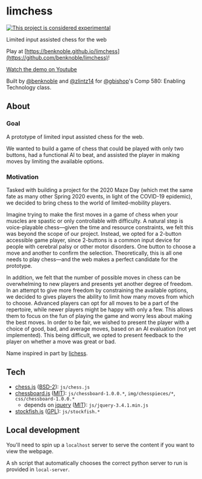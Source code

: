 # limchess

[![This project is considered experimental](https://img.shields.io/badge/status-experimental-critical.svg)](https://benknoble.github.io/status/experimental/)

Limited input assisted chess for the web

Play at
[https://benknoble.github.io/limchess](https://github.com/benknoble/limchess)!

[Watch the demo on Youtube](https://youtu.be/kLtK9YxcZKA)

Built by [@benknoble](https://github.com/benknoble) and
[@zlintz14](https://github.com/zlintz14) for
[@gbishop](https://github.com/gbishop)'s Comp 580: Enabling Technology class.

## About

### Goal

A prototype of limited input assisted chess for the web.

We wanted to build a game of chess that could be played with only two buttons,
had a functional AI to beat, and assisted the player in making moves by limiting
the available options.

### Motivation

Tasked with building a project for the 2020 Maze Day (which met the same fate as
many other Spring 2020 events, in light of the COVID-19 epidemic), we decided to
bring chess to the world of limited-mobility players.

Imagine trying to make the first moves in a game of chess when your muscles are
spastic or only controllable with difficulty. A natural step is voice-playable
chess&mdash;given the time and resource constraints, we felt this was beyond the
scope of our project. Instead, we opted for a 2-button accessible game player,
since 2-buttons is a common input device for people with cerebral palsy or other
motor disorders. One button to choose a move and another to confirm the
selection. Theoretically, this is all one needs to play chess&mdash;and the web
makes a perfect candidate for the prototype.

In addition, we felt that the number of possible moves in chess can be
overwhelming to new players and presents yet another degree of freedom. In an
attempt to give more freedom by constraining the available options, we decided
to gives players the ability to limit how many moves from which to choose.
Advanced players can opt for all moves to be a part of the repertoire, while
newer players might be happy with only a few. This allows them to focus on the
fun of playing the game and worry less about making the best moves. In order to
be fair, we wished to present the player with a choice of good, bad, and average
moves, based on an AI evaluation (not yet implemented). This being difficult, we
opted to present feedback to the player on whether a move was great or bad.

Name inspired in part by [lichess](https://lichess.org).

## Tech

- [chess.js](https://github.com/jhlywa/chess.js) ([BSD-2](./LICENSE-chess.js)):
  `js/chess.js`
- [chessboard.js](https://chessboardjs.com) ([MIT](./LICENSE-chessboard.js)):
  `js/chessboard-1.0.0.*`,
  `img/chesspieces/*`, `css/chessboard-1.0.0.*`
  - depends on [jquery](https://jquery.com) ([MIT](./LICENSE-jquery.js)):
    `js/jquery-3.4.1.min.js`
- [stockfish.js](https://github.com/niklasf/stockfish.js)
  ([GPL](https://github.com/niklasf/stockfish.js/Copying.txt)): `js/stockfish.*`

## Local development

You'll need to spin up a `localhost` server to serve the content if you want to
view the webpage.

A sh script that automatically chooses the correct python server to run is
provided in `local-server`.
